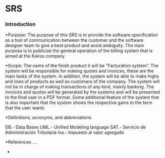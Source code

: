 # SRS 
### Introduction
*Purpose: The purpose of this SRS is to provide the software specification as a tool of communication between the customer and the software designer team to give a best product and avoid ambiguity.
The main purpose is to publicize the general operation of the billing system that is aimed at the Kairos company

*Scope: The name of the finish product it will be “Facturation system”. 
The system will be responsible for making quotes and invoices, these are the main tasks of the system.
In addition, the system will be able to make highs and lows of products as well as customers of the company.
The system will not be in charge of making transactions of any kind, mainly banking.
The invoices and quotes will be generated by the systems and will be presented to the final user in a PDF format.
Some additional feature of the system that is also important that the system shows the respective gains to the term that the user wants

*Definitions, acronyms, and abbreviations

DB.- Data Bases
UML.- Unified Modeling language 
SAT.- Servicio de Administración Tributaria 
Iva.- Impuesto al valor agregado

*References
....

*

